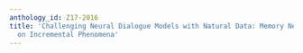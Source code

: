 ```yaml
---
anthology_id: Z17-2016
title: 'Challenging Neural Dialogue Models with Natural Data: Memory Networks Fail
  on Incremental Phenomena'
---
```

